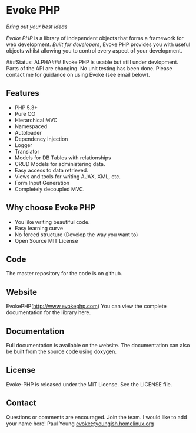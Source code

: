# Evoke PHP

_Bring out your best ideas_

_Evoke PHP_ is a library of independent objects that forms a framework for web development.  _Built for developers_, Evoke PHP provides you with useful objects whilst allowing you to control every aspect of your development.

###Status: ALPHA###
Evoke PHP is usable but still under devlopment.
Parts of the API are changing.
No unit testing has been done.
Please contact me for guidance on using Evoke (see email below).

## Features
* PHP 5.3+
* Pure OO
* Hierarchical MVC
* Namespaced
* Autoloader
* Dependency Injection
* Logger
* Translator
* Models for DB Tables with relationships
* CRUD Models for administering data.
* Easy access to data retrieved.
* Views and tools for writing AJAX, XML, etc.
* Form Input Generation
* Completely decoupled MVC.

## Why choose Evoke PHP
* You like writing beautiful code.
* Easy learning curve
* No forced structure (Develop the way you want to)
* Open Source MIT License

## Code
The master repository for the code is on github.

## Website
EvokePHP(http://www.evokephp.com)
You can view the complete documentation for the library here.

## Documentation
Full documentation is available on the website.  The documentation can also be built from the source code using doxygen.

## License
Evoke-PHP is released under the MIT License.  See the LICENSE file.

## Contact
Questions or comments are encouraged.  Join the team.  I would like to add your name here!
Paul Young
evoke@youngish.homelinux.org